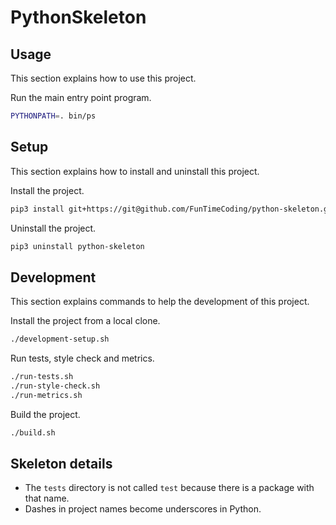 # PythonSkeleton

## Usage

This section explains how to use this project.

Run the main entry point program.

```sh
PYTHONPATH=. bin/ps
```


## Setup

This section explains how to install and uninstall this project.

Install the project.

```sh
pip3 install git+https://git@github.com/FunTimeCoding/python-skeleton.git#egg=python-skeleton
```

Uninstall the project.

```sh
pip3 uninstall python-skeleton
```


## Development

This section explains commands to help the development of this project.

Install the project from a local clone.

```sh
./development-setup.sh
```

Run tests, style check and metrics.

```sh
./run-tests.sh
./run-style-check.sh
./run-metrics.sh
```

Build the project.

```sh
./build.sh
```


## Skeleton details

* The `tests` directory is not called `test` because there is a package with that name.
* Dashes in project names become underscores in Python.
